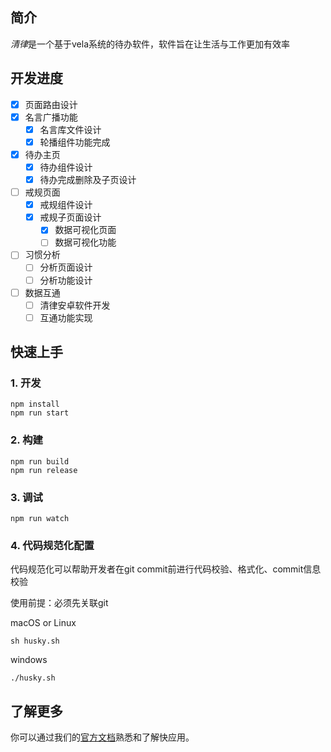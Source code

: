 ## 简介
*清律*是一个基于vela系统的待办软件，软件旨在让生活与工作更加有效率

## 开发进度
- [x] 页面路由设计
- [x] 名言广播功能
  - [x] 名言库文件设计
  - [x] 轮播组件功能完成
- [x] 待办主页
  - [x] 待办组件设计
  - [x] 待办完成删除及子页设计
- [ ] 戒规页面
  - [x] 戒规组件设计
  - [x] 戒规子页面设计
    - [x] 数据可视化页面
    - [ ] 数据可视化功能
- [ ] 习惯分析
  - [ ] 分析页面设计
  - [ ] 分析功能设计
- [ ] 数据互通
  - [ ] 清律安卓软件开发
  - [ ] 互通功能实现

## 快速上手

### 1. 开发

```
npm install
npm run start
```

### 2. 构建

```
npm run build
npm run release
```

### 3. 调试

```
npm run watch
```
### 4. 代码规范化配置
代码规范化可以帮助开发者在git commit前进行代码校验、格式化、commit信息校验

使用前提：必须先关联git

macOS or Linux
```
sh husky.sh
```

windows
```
./husky.sh
```


## 了解更多

你可以通过我们的[官方文档](https://iot.mi.com/vela/quickapp)熟悉和了解快应用。
